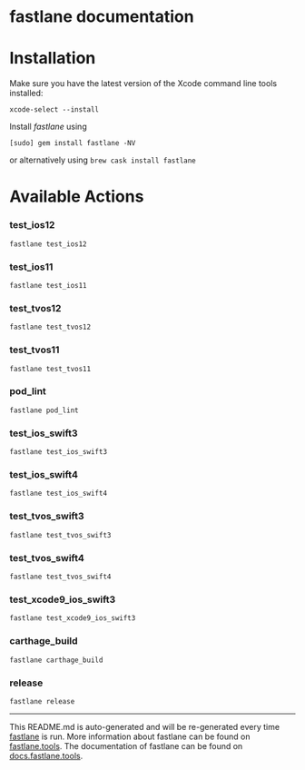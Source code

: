 fastlane documentation
================
# Installation

Make sure you have the latest version of the Xcode command line tools installed:

```
xcode-select --install
```

Install _fastlane_ using
```
[sudo] gem install fastlane -NV
```
or alternatively using `brew cask install fastlane`

# Available Actions
### test_ios12
```
fastlane test_ios12
```

### test_ios11
```
fastlane test_ios11
```

### test_tvos12
```
fastlane test_tvos12
```

### test_tvos11
```
fastlane test_tvos11
```

### pod_lint
```
fastlane pod_lint
```

### test_ios_swift3
```
fastlane test_ios_swift3
```

### test_ios_swift4
```
fastlane test_ios_swift4
```

### test_tvos_swift3
```
fastlane test_tvos_swift3
```

### test_tvos_swift4
```
fastlane test_tvos_swift4
```

### test_xcode9_ios_swift3
```
fastlane test_xcode9_ios_swift3
```

### carthage_build
```
fastlane carthage_build
```

### release
```
fastlane release
```


----

This README.md is auto-generated and will be re-generated every time [fastlane](https://fastlane.tools) is run.
More information about fastlane can be found on [fastlane.tools](https://fastlane.tools).
The documentation of fastlane can be found on [docs.fastlane.tools](https://docs.fastlane.tools).
